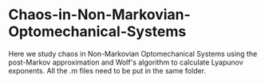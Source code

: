 # Chaos-in-Non-Markovian-Optomechanical-Systems
Here we study chaos in Non-Markovian Optomechanical Systems using the post-Markov approximation and Wolf's algorithm to calculate Lyapunov exponents.
All the .m files need to be put in the same folder.
